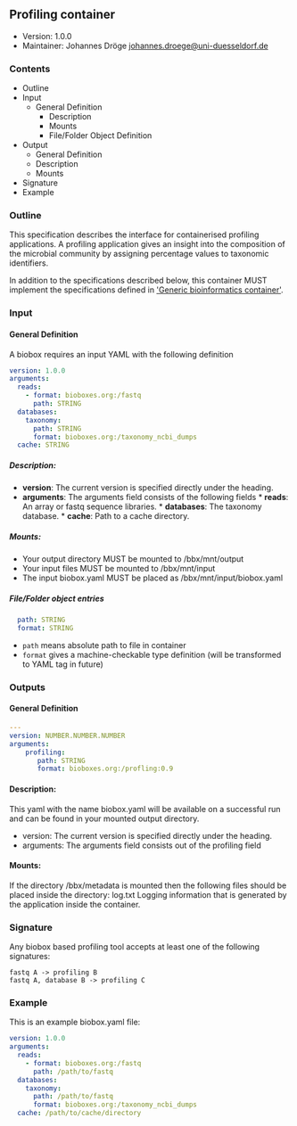 ## Profiling container

 * Version: 1.0.0
 * Maintainer: Johannes Dröge <johannes.droege@uni-duesseldorf.de>

### Contents

* Outline
* Input
  * General Definition
    * Description
    * Mounts
    * File/Folder Object Definition
* Output
  * General Definition
  * Description
  * Mounts
* Signature
* Example
  
### Outline

This specification describes the interface for containerised profiling applications. 
A profiling application gives an insight into the composition of the microbial community by assigning percentage values to taxonomic identifiers.

In addition to the specifications described below, this container MUST implement the
specifications defined in ['Generic bioinformatics container'](https://github.com/bioboxes/rfc/blob/master/rfc.mkd#generic-bioinformatics-container). 

### Input

#### General Definition

A biobox requires an input YAML with the following definition 

~~~YAML
version: 1.0.0
arguments:
  reads:
    - format: bioboxes.org:/fastq
      path: STRING
  databases:
    taxonomy:
      path: STRING
      format: bioboxes.org:/taxonomy_ncbi_dumps  
  cache: STRING
~~~

##### Description:

* **version**: The current version is specified directly under the heading.
* **arguments**: The arguments field consists of the following fields 
       * **reads**: An array or fastq sequence libraries.
       * **databases**: The taxonomy database.
       * **cache**: Path to a cache directory.

##### Mounts:
 * Your output directory MUST be mounted to /bbx/mnt/output
 * Your input files MUST be mounted to /bbx/mnt/input
 * The input biobox.yaml MUST be placed as /bbx/mnt/input/biobox.yaml

##### File/Folder object entries

```YAML
  path: STRING
  format: STRING
```

* `path` means absolute path to file in container
* `format` gives a machine-checkable type definition (will be transformed to YAML tag in future)

### Outputs

#### General Definition

~~~YAML
---
version: NUMBER.NUMBER.NUMBER
arguments: 
    profiling:
       path: STRING
       format: bioboxes.org:/profling:0.9
~~~

#### Description:

This yaml with the name biobox.yaml will be available on a successful run and can be found in your mounted output directory.

* version: The current version is specified directly under the heading.
* arguments: The arguments field consists out of the profiling field

#### Mounts:

If the directory /bbx/metadata is mounted then the following files should be placed inside the directory:
log.txt Logging information that is generated by the application inside the container.

### Signature

Any biobox based profiling tool accepts at least one of the following signatures:

    fastq A -> profiling B
    fastq A, database B -> profiling C

### Example

This is an example biobox.yaml file:

~~~YAML
version: 1.0.0
arguments:
  reads:
    - format: bioboxes.org:/fastq
      path: /path/to/fastq
  databases:
    taxonomy:
      path: /path/to/fastq
      format: bioboxes.org:/taxonomy_ncbi_dumps  
  cache: /path/to/cache/directory
~~~

